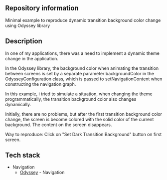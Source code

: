 ## Repository information
Minimal example to reproduce dynamic transition background color change using Odyssey library 

## Description
In one of my applications, there was a need to implement a dynamic theme change in the application.

In the Odyssey library, the background color when animating the transition between screens is set by a separate parameter backgroundColor in the OdysseyConfiguration class, which is passed to setNavigationContent when constructing the navigation graph.

In this example, i tried to simulate a situation, when changing the theme programmatically, the transition background color also changes dynamically.

Initially, there are no problems, but after the first transition background color change, the screen is become colored with the solid color of the current background. The content on the screen disappears.

Way to reproduce: Click on "Set Dark Transition Background" button on first screen.

## Tech stack
- Navigation
    - [Odyssey](https://github.com/AlexGladkov/Odyssey) - Navigation
